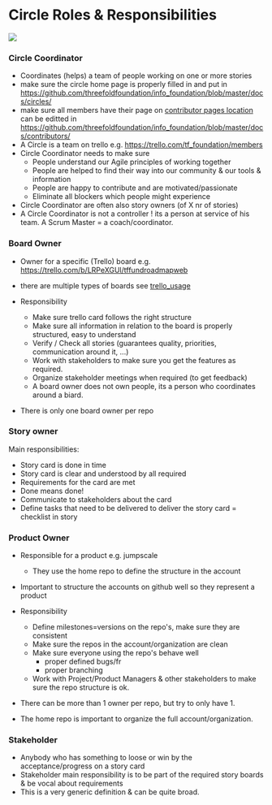 # Circle Roles & Responsibilities

![](https://images.unsplash.com/photo-1464226066583-1bc72dd433a3?ixlib=rb-0.3.5&s=0e530a817608a163047730f955c592fc&auto=format&fit=crop&w=1650&q=80)

### Circle Coordinator

* Coordinates (helps) a team of people working on one or more stories
* make sure the circle home page is properly filled in and put in https://github.com/threefoldfoundation/info_foundation/blob/master/docs/circles/
* make sure all members have their page on [contributor pages location](/docs/contributors/) can be editted in https://github.com/threefoldfoundation/info_foundation/blob/master/docs/contributors/
* A Circle is a team on trello e.g. https://trello.com/tf_foundation/members
* Circle Coordinator needs to make sure
  * People understand our Agile principles of working together
  * People are helped to find their way into our community & our tools & information
  * People are happy to contribute and are motivated/passionate
  * Eliminate all blockers which people might experience
* Circle Coordinator are often also story owners \(of X nr of stories\)
* A Circle Coordinator is not a controller ! its a person at service of his team. A Scrum Master = a coach/coordinator.


### Board Owner

* Owner for a specific (Trello) board e.g. https://trello.com/b/LRPeXGUl/tffundroadmapweb

* there are multiple types of boards see [trello_usage](trello_usage.md)

* Responsibility

  * Make sure trello card follows the right structure
  * Make sure all information in relation to the board is properly structured, easy to understand
  * Verify / Check all stories \(guarantees quality, priorities, communication around it, ...\)
  * Work with stakeholders to make sure you get the features as required.
  * Organize stakeholder meetings when required (to get feedback)
  * A board owner does not own people, its a person who coordinates around a biard. 
  
* There is only one board owner per repo

### Story owner

Main responsibilities:

* Story card is done in time
* Story card is clear and understood by all required
* Requirements for the card are met
* Done means done!
* Communicate to stakeholders about the card
* Define tasks that need to be delivered to deliver the story card = checklist in story

### Product Owner

* Responsible for a product e.g. jumpscale

  * They use the home repo to define the structure in the account

* Important to structure the accounts on github well so they represent a product

* Responsibility

  * Define milestones=versions on the repo's, make sure they are consistent
  * Make sure the repos in the account/organization are clean
  * Make sure everyone using the repo's behave well
    * proper defined bugs/fr
    * proper branching
  * Work with Project/Product Managers & other stakeholders to make sure the repo structure is ok.

* There can be more than 1 owner per repo, but try to only have 1.

* The home repo is important to organize the full account/organization.


### Stakeholder

* Anybody who has something to loose or win by the acceptance/progress on a story card
* Stakeholder main responsibility is to be part of the required story boards & be vocal about requirements
* This is a very generic definition & can be quite broad.
